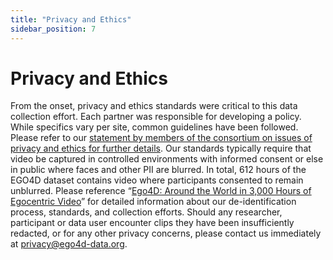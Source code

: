 ```yaml
---
title: "Privacy and Ethics"
sidebar_position: 7
---
```


# Privacy and Ethics

From the onset, privacy and ethics standards were critical to this data collection effort. Each partner was responsible for developing a policy. While specifics vary per site, common guidelines have been followed. Please refer to our [statement by members of the consortium on issues of privacy and ethics for further details](https://ego4d-data.org/pdfs/Ego4D-Privacy-and-ethics-consortium-statement.pdf). Our standards typically require that video be captured in controlled environments with informed consent or else in public where faces and other PII are blurred. In total, 612 hours of the EGO4D dataset contains video where participants consented to remain unblurred.  Please reference “[Ego4D: Around the World in 3,000 Hours of Egocentric Video](https://arxiv.org/abs/2110.07058)” for detailed information about our de-identification process, standards, and collection efforts. Should any researcher, participant or data user encounter clips they have been insufficiently redacted, or for any other privacy concerns, please contact us immediately at [privacy@ego4d-data.org](mailto:privacy@ego4d-data.org).

